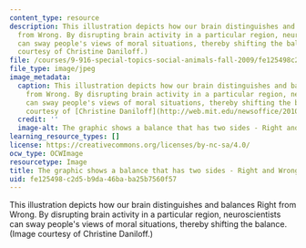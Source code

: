 ```yaml
---
content_type: resource
description: This illustration depicts how our brain distinguishes and balances Right
  from Wrong. By disrupting brain activity in a particular region, neuroscientists
  can sway people's views of moral situations, thereby shifting the balance. (Image
  courtesy of Christine Daniloff.)
file: /courses/9-916-special-topics-social-animals-fall-2009/fe125498c2d5b9da46baba25b7560f57_9-916f09-th.jpg
file_type: image/jpeg
image_metadata:
  caption: This illustration depicts how our brain distinguishes and balances Right
    from Wrong. By disrupting brain activity in a particular region, neuroscientists
    can sway people's views of moral situations, thereby shifting the balance. (Image
    courtesy of [Christine Daniloff](http://web.mit.edu/newsoffice/2010/moral-control-0330).)
  credit: ''
  image-alt: The graphic shows a balance that has two sides - Right and Wrong.
learning_resource_types: []
license: https://creativecommons.org/licenses/by-nc-sa/4.0/
ocw_type: OCWImage
resourcetype: Image
title: The graphic shows a balance that has two sides - Right and Wrong
uid: fe125498-c2d5-b9da-46ba-ba25b7560f57
---
```

This illustration depicts how our brain distinguishes and balances Right from Wrong. By disrupting brain activity in a particular region, neuroscientists can sway people's views of moral situations, thereby shifting the balance. (Image courtesy of Christine Daniloff.)